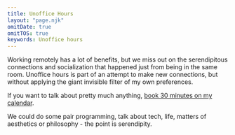 ```yaml
---
title: Unoffice Hours
layout: "page.njk"
omitDate: true
omitTOS: true
keywords: Unoffice hours
---
```


Working remotely has a lot of benefits, but we miss out on the serendipitous connections and socialization that happened just from being in the same room. Unoffice hours is part of an attempt to make new connections, but without applying the giant invisible filter of my own preferences.

If you want to talk about pretty much anything, [book 30 minutes on my calendar](https://cal.com/joshuaseigler/unoffice-hours).

We could do some pair programming, talk about tech, life, matters of aesthetics or philosophy - the point is serendipity.